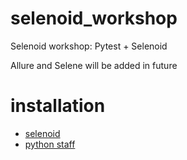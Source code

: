 # selenoid_workshop
Selenoid workshop: Pytest + Selenoid

Allure and Selene will be added in future


# installation
- [selenoid](https://aerokube.com/selenoid/latest) 
- [python staff](https://medium.com/@briantorresgil/definitive-guide-to-python-on-mac-osx-65acd8d969d0)
